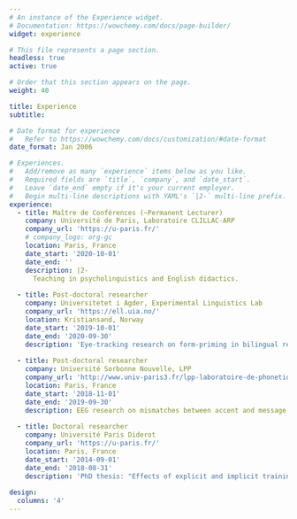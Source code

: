```yaml
---
# An instance of the Experience widget.
# Documentation: https://wowchemy.com/docs/page-builder/
widget: experience

# This file represents a page section.
headless: true
active: true

# Order that this section appears on the page.
weight: 40

title: Experience
subtitle:

# Date format for experience
#   Refer to https://wowchemy.com/docs/customization/#date-format
date_format: Jan 2006

# Experiences.
#   Add/remove as many `experience` items below as you like.
#   Required fields are `title`, `company`, and `date_start`.
#   Leave `date_end` empty if it's your current employer.
#   Begin multi-line descriptions with YAML's `|2-` multi-line prefix.
experience:
  - title: Maître de Conférences (~Permanent Lecturer)
    company: Université de Paris, Laboratoire CLILLAC-ARP
    company_url: 'https://u-paris.fr/'
    # company_logo: org-gc
    location: Paris, France
    date_start: '2020-10-01'
    date_end: ''
    description: |2-
      Teaching in psycholinguistics and English didactics.
        
  - title: Post-doctoral researcher
    company: Universitetet i Agder, Experimental Linguistics Lab
    company_url: 'https://ell.uia.no/'
    location: Kristiansand, Norway
    date_start: '2019-10-01'
    date_end: '2020-09-30'
    description: 'Eye-tracking research on form-priming in bilingual reading.'
    
  - title: Post-doctoral researcher
    company: Université Sorbonne Nouvelle, LPP
    company_url: 'http://www.univ-paris3.fr/lpp-laboratoire-de-phonetique-et-phonologie-umr-7018-279.kjsp'
    location: Paris, France
    date_start: '2018-11-01'
    date_end: '2019-09-30'
    description: EEG research on mismatches between accent and message.
    
  - title: Doctoral researcher
    company: Université Paris Diderot
    company_url: 'https://u-paris.fr/'
    location: Paris, France
    date_start: '2014-09-01'
    date_end: '2018-08-31'
    description: 'PhD thesis: "Effects of explicit and implicit training on the acquisition of English syntax by French learners: an ERP study" under the supervision of [Emmanuel Ferragne]('emmanuelferragne.com') and Agnès Celle.'
    
design:
  columns: '4'
---
```

